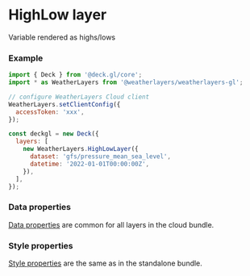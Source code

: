 # HighLow layer

Variable rendered as highs/lows

### Example

```javascript
import { Deck } from '@deck.gl/core';
import * as WeatherLayers from '@weatherlayers/weatherlayers-gl';

// configure WeatherLayers Cloud client
WeatherLayers.setClientConfig({
  accessToken: 'xxx',
});

const deckgl = new Deck({
  layers: [
    new WeatherLayers.HighLowLayer({      
      dataset: 'gfs/pressure_mean_sea_level',
      datetime: '2022-01-01T00:00:00Z',
    }),
  ],
});
```

### Data properties

[Data properties](../data.md) are common for all layers in the cloud bundle.

### Style properties

[Style properties](../../standalone-bundle/layers/high-low-layer.md) are the same as in the standalone bundle.
